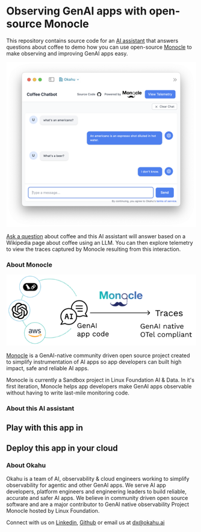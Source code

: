 # Observing GenAI apps with open-source Monocle

This repository contains source code for an [AI assistant](#about-this-ai-assistant) that answers questions about coffee to demo how you can use open-source [Monocle](#about-monocle) to make observing and improving GenAI apps easy.  

![AI assistant](assets/img/coffee-ai-assistant.png)

[Ask a question](https://monocle2ai.okahu.io) about coffee and this AI assistant will answer based on a Wikipedia page about coffee using an LLM. You can then explore telemetry to view the traces captured by Monocle resulting from this interaction. 

### About Monocle 

![Monocle for observing GenAI apps](assets/img/monocle-chat-aws.png)

[Monocle](http://monocle2ai.org/) is a GenAI-native community driven open source project created to simplify instrumentation of AI apps so app developers can built high impact, safe and reliable AI apps. 

Monocle is currently a Sandbox project in Linux Foundation AI & Data. In it's first iteration, Monocle helps app developers make GenAI apps observable without having to write last-mile monitoring code. 

### About this AI assistant


## Play with this app in 



## Deploy this app in your cloud

### About Okahu 

Okahu is a team of AI, observability & cloud engineers working to simplify observability for agentic and other GenAI apps. We serve AI app developers, platform engineers and engineering leaders to build reliable, accurate and safer AI apps. We believe in community driven open source software and are a major contributor to GenAI native observability Project Monocle hosted by Linux Foundation.

Connect with us on [Linkedin](https://www.linkedin.com/company/99272699/admin/dashboard/), [Github](https://github.com/okahu) or email us at <dx@okahu.ai> 